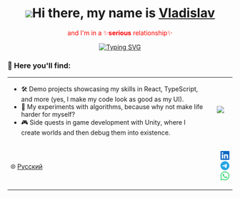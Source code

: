 <!-- markdownlint-disable MD033 MD041 -->
<p align="center">
  <h1 align="center"><img src="https://github.com/blackcater/blackcater/raw/main/images/Hi.gif" height="32"/>Hi there, my name is <a href="https://www.youtube.com/watch?v=DFSXP9Uedz4" target="_blank">Vladislav</a></h1>
</p>
<p align="center">
  <span style="color: red;">and I'm in a ✨<b>serious</b> relationship✨<span>  
</p>
<p align="center">
<a href="https://git.io/typing-svg"><img src="https://readme-typing-svg.herokuapp.com?font=Fira+Code&weight=600&size=25&duration=6000&pause=1500&color=4493F8&center=true&width=435&lines=with+ReactJS+Library;with+NextJs+framework;with+JavaScript;with+TypeScript" alt="Typing SVG" /></a>
</p>
<p align="center">
  <h3 align="start">🌟 Here you'll find:</h3>
</p>

<div align="center">
  <table>
    <tr>
      <td>
        <ul>
          <li>🛠️ Demo projects showcasing my skills in React, TypeScript, and more (yes, I make my code look as good as my UI).</li>
          <li>🧩 My experiments with algorithms, because why not make life harder for myself?</li>
          <li>🎮 Side quests in game development with Unity, where I create worlds and then debug them into existence.</li>
        </ul>
      </td>
      <td>
        <p align="center">
        <img src="https://media1.tenor.com/m/wF5RiCnfj34AAAAd/work-computer.gif" />
        </p>
      </td>
    </tr>
    <tr>
      <td>
        <p align="start">
          🌐
          <a href="README.ru.md" target="_blank">Русский</a>
        </p>
      </td>
      <td>
        <p align="end">
          <a href="https://www.linkedin.com/in/vladislav-telyatnikov-02a4862ab/">
            <img src="public/assets/linkedin.svg" alt="linkedIn logo" width="20" />
          </a>
          <a href="https://t.me/tel_vlad">
            <img src="public/assets/telegram.svg" alt="telegram logo" width="20" />
          </a>
          <a href="https://wa.me/995579067014">
            <img src="public/assets/whatsapp.svg" alt="whatsApp logo" width="20" />
          </a>
        </p>
      </td>
    </tr>
  </table>
</div>

<!-- markdownlint-enable MD033 -->


